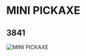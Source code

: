 # MINI PICKAXE
## 3841
![MINI PICKAXE](https://lc-www-live-s.legocdn.com/media/bricks/5/2/384127.jpg)
